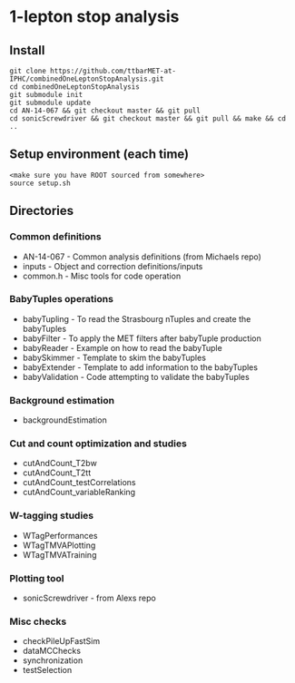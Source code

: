 
1-lepton stop analysis
======================

Install
-------

    git clone https://github.com/ttbarMET-at-IPHC/combinedOneLeptonStopAnalysis.git
    cd combinedOneLeptonStopAnalysis
    git submodule init
    git submodule update
    cd AN-14-067 && git checkout master && git pull
    cd sonicScrewdriver && git checkout master && git pull && make && cd ..

Setup environment (each time)
-----------------

    <make sure you have ROOT sourced from somewhere>
    source setup.sh

Directories
-----------

### Common definitions

 * AN-14-067 - Common analysis definitions (from Michaels repo)
 * inputs - Object and correction definitions/inputs 
 * common.h - Misc tools for code operation
    
### BabyTuples operations

 * babyTupling - To read the Strasbourg nTuples and create the babyTuples
 * babyFilter - To apply the MET filters after babyTuple production
 * babyReader - Example on how to read the babyTuple
 * babySkimmer - Template to skim the babyTuples
 * babyExtender - Template to add information to the babyTuples
 * babyValidation - Code attempting to validate the babyTuples

### Background estimation 

 * backgroundEstimation

### Cut and count optimization and studies

 * cutAndCount_T2bw
 * cutAndCount_T2tt
 * cutAndCount_testCorrelations
 * cutAndCount_variableRanking

### W-tagging studies

 * WTagPerformances
 * WTagTMVAPlotting
 * WTagTMVATraining

### Plotting tool 

 * sonicScrewdriver - from Alexs repo

### Misc checks

 * checkPileUpFastSim
 * dataMCChecks
 * synchronization
 * testSelection
    
